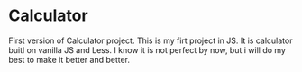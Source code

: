 # Calculator

First version of Calculator project.
This is my firt project in JS.
It is calculator buitl on vanilla JS and Less.
I know it is not perfect by now, but i will do my best to make it better and better.
